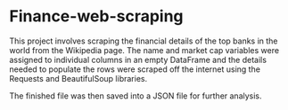 # Finance-web-scraping
This project involves scraping the financial details of the top banks in the world from the Wikipedia page. The name and market cap variables were assigned to individual columns in an empty DataFrame and the details needed to populate the rows were scraped off the internet using the Requests and BeautifulSoup libraries.

The finished file was then saved into a JSON file for further analysis.